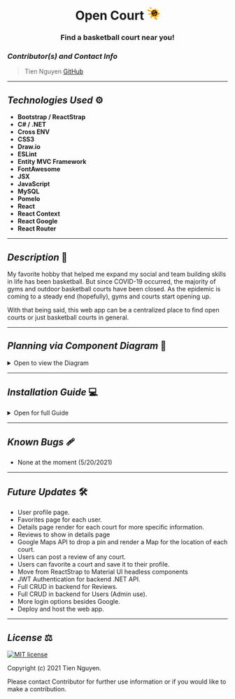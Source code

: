 # <div align="center"> **Open Court** <img src="./ClientApp/src/img/logo.png" height="30" />  </div>
### <div align="center"> Find a basketball court near you! </div>


### _Contributor(s) and Contact Info_ 
> Tien Nguyen [GitHub](https://github.com/Tien96ng)

---

## _Technologies Used_ ⚙

* **Bootstrap / ReactStrap**
* **C# / .NET**
* **Cross ENV**
* **CSS3**
* **Draw.io**
* **ESLint**
* **Entity MVC Framework**
* **FontAwesome**
* **JSX**
* **JavaScript**
* **MySQL**
* **Pomelo**
* **React**
* **React Context**
* **React Google**
* **React Router**

---

## _Description_ 📃
My favorite hobby that helped me expand my social and team building skills in life has been basketball. But since COVID-19 occurred, the majority of gyms and outdoor basketball courts have been closed. As the epidemic is coming to a steady end (hopefully), gyms and courts start opening up.

With that being said, this web app can be a centralized place to find open courts or just basketball courts in general.


---

## _Planning via Component Diagram_ 💭

<details>
<summary>Open to view the Diagram</summary>

### **Mock Landing Page Design via [Draw.io](https://app.diagrams.net/)**
![](Design/Open-Court-Home.svg)

### **Toast Notification for Logins and Guest(s)**
<img src="Design/Login-Notifcation.gif" alt="login notifcation" />

### **Court Sort Functionality**
<img src="Design/Sort.gif" alt="login notifcation" />

### **Search by Location Functionality**
<img src="Design/Search.gif" alt="login notifcation" />

</details>


---

## _Installation Guide_ 💻 

<details>
<summary>Open for full Guide</summary>

### _Cloning and Initial Setup_

> Repository: https://github.com/Tien96ng/open-court

### _Client Side Setup_

### _Server Side Setup_

</details>

---

## _Known Bugs_ 🩹
* None at the moment (5/20/2021)

---

## _Future Updates_ 🛠
* User profile page.
* Favorites page for each user.
* Details page render for each court for more specific information.
* Reviews to show in details page
* Google Maps API to drop a pin and render a Map for the location of each court.
* Users can post a review of any court.
* Users can favorite a court and save it to their profile.
* Move from ReactStrap to Material UI headless components
* JWT Authentication for backend .NET API.
* Full CRUD in backend for Reviews.
* Full CRUD in backend for Users (Admin use).
* More login options besides Google.
* Deploy and host the web app.



---

## _License_ ⚖️

[![MIT license](https://img.shields.io/badge/License-MIT-blue.svg)](https://opensource.org/licenses/MIT)

Copyright (c) 2021 Tien Nguyen.

Please contact Contributor for further use information or if you would like to make a contribution.
